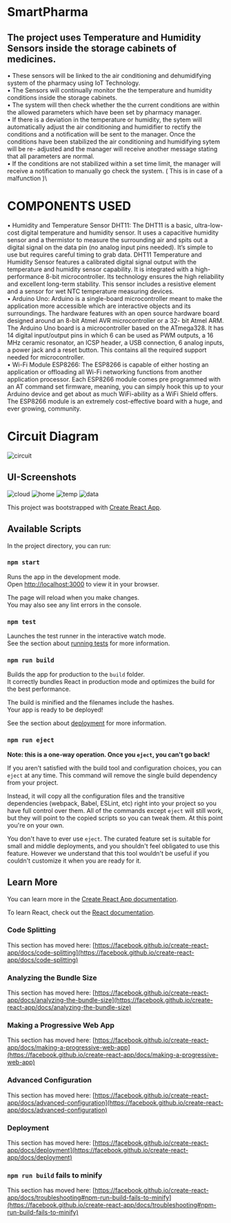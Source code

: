 # SmartPharma

## The project uses Temperature and Humidity Sensors inside the storage cabinets of medicines. 
•	These sensors will be linked to the air conditioning and dehumidifying system of the pharmacy using IoT Technology. \
•	The Sensors will continually monitor the the temperature and humidity conditions inside the storage cabinets. \
•	The system will then check whether the the current conditions are within the allowed parameters which have been set by pharmacy manager. \
•	If there is a deviation in the temperature or humidity, the sytem will automatically adjust the air conditioning and humidifier to rectify the conditions and a notification will be sent to the manager. Once the conditions have been stabilized the air conditioning and humidifying sytem will be re- adjusted and the manager will receive another message stating that all parameters are normal. \
•	If the conditions are not stabilized within a set time limit, the manager will receive a notification to manually go check the system. ( This is in case of a malfunction )\
# COMPONENTS USED
• Humidity and Temperature Sensor DHT11: 
The DHT11 is a basic, ultra-low-cost digital temperature and humidity sensor. It uses a capacitive humidity sensor and a thermistor to measure the surrounding air and spits out a digital signal on the data pin (no analog input pins needed). It’s simple to use but requires careful timing to grab data. DHT11 Temperature and Humidity Sensor features a calibrated digital signal output with the temperature and humidity sensor capability. It is integrated with a high-performance 8-bit microcontroller. 
Its technology ensures the high reliability and excellent long-term stability. This sensor includes a resistive element and a sensor for wet NTC temperature measuring devices. \
• Arduino Uno: 
Arduino is a single-board microcontroller meant to make the application more accessible which are interactive objects and its surroundings. The hardware features with an open source hardware board designed around an 8-bit Atmel AVR microcontroller or a 32- bit Atmel ARM. 
The Arduino Uno board is a microcontroller based on the ATmega328. It has 14 digital input/output pins in which 6 can be used as PWM outputs, a 16 MHz ceramic resonator, an ICSP header, a USB connection, 6 analog inputs, a power jack and a reset button. This contains all the required support needed for microcontroller. \
• Wi-Fi Module ESP8266: 
The ESP8266 is capable of either hosting an application or offloading all Wi-Fi networking functions from another application processor. Each ESP8266 module comes pre programmed with an AT command set firmware, meaning, you can simply hook this up to your Arduino device and get about as much WiFi-ability as a WiFi Shield offers. 
The ESP8266 module is an extremely cost-effective board with a huge, and ever growing, community.

# Circuit Diagram
![circuit](https://github.com/parthsharma1410/SmartPharma/blob/main/public/ss6.png)

## UI-Screenshots

![cloud](https://github.com/parthsharma1410/SmartPharma/blob/main/public/ss1.png)
![home](https://github.com/parthsharma1410/SmartPharma/blob/main/public/ss2.png)
![temp](https://github.com/parthsharma1410/SmartPharma/blob/main/public/ss3.png)
![data](https://github.com/parthsharma1410/SmartPharma/blob/main/public/ss4.png)

This project was bootstrapped with [Create React App](https://github.com/facebook/create-react-app).

## Available Scripts

In the project directory, you can run:

### `npm start`

Runs the app in the development mode.\
Open [http://localhost:3000](http://localhost:3000) to view it in your browser.

The page will reload when you make changes.\
You may also see any lint errors in the console.

### `npm test`

Launches the test runner in the interactive watch mode.\
See the section about [running tests](https://facebook.github.io/create-react-app/docs/running-tests) for more information.

### `npm run build`

Builds the app for production to the `build` folder.\
It correctly bundles React in production mode and optimizes the build for the best performance.

The build is minified and the filenames include the hashes.\
Your app is ready to be deployed!

See the section about [deployment](https://facebook.github.io/create-react-app/docs/deployment) for more information.

### `npm run eject`

**Note: this is a one-way operation. Once you `eject`, you can't go back!**

If you aren't satisfied with the build tool and configuration choices, you can `eject` at any time. This command will remove the single build dependency from your project.

Instead, it will copy all the configuration files and the transitive dependencies (webpack, Babel, ESLint, etc) right into your project so you have full control over them. All of the commands except `eject` will still work, but they will point to the copied scripts so you can tweak them. At this point you're on your own.

You don't have to ever use `eject`. The curated feature set is suitable for small and middle deployments, and you shouldn't feel obligated to use this feature. However we understand that this tool wouldn't be useful if you couldn't customize it when you are ready for it.

## Learn More

You can learn more in the [Create React App documentation](https://facebook.github.io/create-react-app/docs/getting-started).

To learn React, check out the [React documentation](https://reactjs.org/).

### Code Splitting

This section has moved here: [https://facebook.github.io/create-react-app/docs/code-splitting](https://facebook.github.io/create-react-app/docs/code-splitting)

### Analyzing the Bundle Size

This section has moved here: [https://facebook.github.io/create-react-app/docs/analyzing-the-bundle-size](https://facebook.github.io/create-react-app/docs/analyzing-the-bundle-size)

### Making a Progressive Web App

This section has moved here: [https://facebook.github.io/create-react-app/docs/making-a-progressive-web-app](https://facebook.github.io/create-react-app/docs/making-a-progressive-web-app)

### Advanced Configuration

This section has moved here: [https://facebook.github.io/create-react-app/docs/advanced-configuration](https://facebook.github.io/create-react-app/docs/advanced-configuration)

### Deployment

This section has moved here: [https://facebook.github.io/create-react-app/docs/deployment](https://facebook.github.io/create-react-app/docs/deployment)

### `npm run build` fails to minify

This section has moved here: [https://facebook.github.io/create-react-app/docs/troubleshooting#npm-run-build-fails-to-minify](https://facebook.github.io/create-react-app/docs/troubleshooting#npm-run-build-fails-to-minify)
